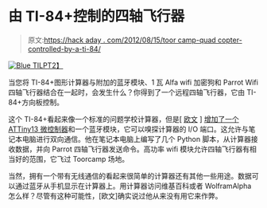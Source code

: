 # 由 TI-84+控制的四轴飞行器

> 原文:[https://hack aday . com/2012/08/15/toor camp-quad copter-controlled-by-a-ti-84/](https://hackaday.com/2012/08/15/toorcamp-quadcopter-controlled-by-a-ti-84/)

[![](../Images/e42b06d2e72ea8582e8791e04ce9b7f0.png "Blue TILP")T2】](http://hackaday.com/?attachment_id=82688)

当您将 TI-84+图形计算器与附加的蓝牙模块、1 瓦 Alfa wifi 加密狗和 Parrot Wifi 四轴飞行器结合在一起时，会发生什么？你得到了一个远程四轴飞行器，它由 TI-84+方向板控制。

这个 TI-84+看起来像一个标准的问题学校计算器，但是[ [欧文](http://hackniac.com/ "Owen") ] [增加了一个 ATTiny13 微控制器](http://www.hackniac.com/blog/?p=1139 "Blue TILP")和一个蓝牙模块，它可以嗅探计算器的 I/O 端口。这允许与笔记本电脑进行双向通信。他在笔记本电脑上编写了几个 Python 脚本，从计算器接收数据，并向 Parrot 四轴飞行器发送命令。高功率 wifi 模块允许四轴飞行器有相当好的范围，它飞过 Toorcamp 场地。

当然，拥有一个带有无线通信的看起来很简单的计算器还有其他一些用途。数据可以通过蓝牙从手机显示在计算器上。用计算器访问维基百科或者 WolframAlpha 怎么样？尽管有这种可能性，[欧文]确实说过他从来没有用它来作弊。